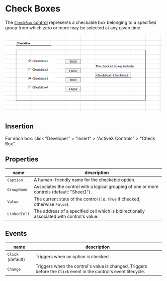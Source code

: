 # Check Boxes

The [`CheckBox` control](https://msdn.microsoft.com/en-us/VBA/Language-Reference-VBA/articles/checkbox-control) represents a checkable box belonging to a specified group from which zero or more may be selected at any given time.

![a screenshot depicting two of four checked boxes](/img/notes/ms-excel/activex-controls/check-box.png)

## Insertion

For each box: click "Developer" > "Insert" > "ActiveX Controls" > "Check Box".

## Properties

name | description
--- | ---
`Caption` | A human-friendly name for the checkable option.
`GroupName` | Associates the control with a logical grouping of one or more controls (default: "Sheet1").
`Value` | The current state of the control (i.e. `True` if checked, otherwise `False`).
`LinkedCell` | The address of a specified cell which is bidirectionally associated with control's value.

## Events

name | description
--- | ---
`Click` (default) | Triggers when an option is checked.
`Change` | Triggers when the control's value is changed. Triggers before the `Click` event in the control's event lifecycle.

